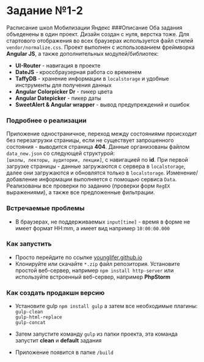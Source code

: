 # Задание №1-2
Расписание школ Мобилизации Яндекс
###Описание
Оба задания объеденены в один проект. Дизайн создан с нуля, верстка тоже. Для стартового отображения во всех браузерах используется файл стилей `vendor/normalize.css`. Проект выполнен с использованием фреймворка **Angular JS**, а также дополнительных модулей/библиотек:
* **UI-Router** - навигация в проекте
* **DateJS** - кроссбраузерная работа со временем
* **TaffyDB** - хранение информации в `localstorage` и удобные инструменты для получения данных
* **Angular Colorpicker Dr** - пикер цвета
* **Angular Datepicker** - пикер даты
* **SweetAlert & Angular wrapper** - вывод предупреждений и ошибок
### Подробнее о реализации
Приложение одностраничное, переход между состояниями происходит без перезагрузки страницы, если не существует запрошенного состояния - выводится страница **404**.
Данные организованы файлом `data_new.json` со следующей структурой: <br>
`[школы, лекторы, аудитории, лекции]`, с навигацией по **id**. При первой загрузке страницы - данные загружаются с сервера в `localstorage`, далее они загружаются и обновлятся только в `localstorage`.
Изменение/добавление информации выполняется с помощью сервиса `Data`. 
Реализованы все проверки по заданию (проверки форм `RegEX` выражениями), а также все предложенные фильтрации. 
### Встречаемые проблемы
- В браузерах, не поддерживаемых `input[time]` - время в форме не имеет формат
HH:mm, а имеет вид например `10:00:00.000`

###  Как запустить
* Просто перейдите по ссылке [younglifer.github.io](http://younglifer.github.io)
* Клонируйте или скачайте `*.zip` файл репозитория. Установите простой веб-сервер, например `npm install http-server`
или используйте встроенный веб-сервер, например  **PhpStorm**
### Как создать продакшн версию

* Установите gulp  `npm install gulp`
а затем все необходимые плагины:<br>
`gulp-clean`<br>
`gulp-html-replace`<br>
`gulp-concat`

* Затем запустите команду `gulp` из папки проекта, эта команда запустит **clean** и **default** задания
* Приложение появится  в папке `/build`